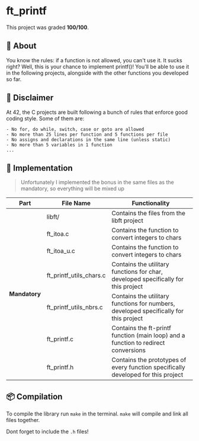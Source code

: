 # **ft_printf**
This project was graded <strong>100/100</strong>.


## 📒 **About**
You know the rules: if a function is not allowed, you can't use it. It sucks right? Well, this is your chance to implement printf()! You'll be able to use it in the following projects, alongside with the other functions you developed so far.

## 🚨 **Disclaimer**
At 42, the C projects are built following a bunch of rules that enforce good coding style. Some of them are:

	- No for, do while, switch, case or goto are allowed
	- No more than 25 lines per function and 5 functions per file
	- No assigns and declarations in the same line (unless static)
	- No more than 5 variables in 1 function
	... 

## 🔧 **Implementation**
> Unfortunately I implemented the bonus in the same files as the mandatory, so everything will be mixed up

<table>
	<thead>
		<tr>
			<th>Part</th>
			<th>File Name</th>
			<th>Functionality</th>
		</tr>
	</thead>
	<tbody>
		<tr>
			<td rowspan = 11><strong>Mandatory</strong></td>
			<td>libft/</td>
			<td>Contains the files from the libft project</td>
		</tr>
		<tr>
			<td>ft_itoa.c</td>
			<td>Contains the function to convert integers to chars</td>
		</tr>
		<tr>
			<td>ft_itoa_u.c</td>
			<td>Contains the function to convert integers to chars</td>
		</tr>
		<tr>
			<td>ft_printf_utils_chars.c</td>
			<td>Contains the utilitary functions for char, developed specifically for this project</td>
		</tr>
		<tr>
			<td>ft_printf_utils_nbrs.c</td>
			<td>Contains the utilitary functions for numbers, developed specifically for this project</td>
		</tr>
		<tr>
			<td>ft_printf.c</td>
			<td>Contains the ft-printf function (main loop) and a function to redirect conversions</td>
		</tr>
		<tr>
			<td>ft_printf.h</td>
			<td>Contains the prototypes of every function specifically developed for this project</td>
		</tr>
	</tbody>
</table>


## 📦 **Compilation**
To compile the library run `make` in the terminal. `make` will compile and link all files together.

Dont forget to include the `.h` files!

